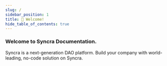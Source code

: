 ```yaml
---
slug: /
sidebar_position: 1
title: 👋 Welcome!
hide_table_of_contents: true
---
```

### Welcome to Syncra Documentation.
Syncra is a next-generation DAO platform. Build your company with world-leading, no-code solution on Syncra.